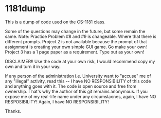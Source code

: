 # 1181dump
This is a dump of code used on the CS-1181 class.

Some of the questions may change in the future, but some remain the same.
Note: Practice Problem #8 and #9 is changeable. Where that there is different prompts. 
Project 2 is not available because the prompt of that assignment is creating your own simple GUI game. Go make your own! 
Project 3 has a 1 page paper as a requirement. Type out as your own!

DISCLAIMER!! Use the code at your own risk, I would recommend copy my own and turn it in your way.

If any person of the administration i.e. University want to "accuse" me of any "illegal" activity, read this -- I have NO RESPONSIBILITY of this code and anything goes with it. The code is open source and free from ownership. That's why the author of this git remains anonymous. If you expose me of my real-life name under any circumstacnes, again, I have NO RESPOSIBILITY! Again, I have NO RESPONSIBILITY!

Thanks.
